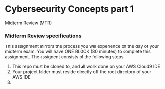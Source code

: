 # Cybersecurity Concepts part 1
Midterm Review (MTR)

### Midterm Review specifications
This assignment mirrors the process you will experience on the day of your midterm exam.
You will have ONE BLOCK (80 minutes) to complete this assignment.
The assignent consists of the following steps:

  1. This repo must be cloned to, and all work done on your AWS Cloud9 IDE
  2. Your project folder must reside directly off the root directory of your AWS IDE
  3. 
